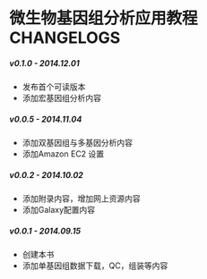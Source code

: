 # 微生物基因组分析应用教程 CHANGELOGS

##### v0.1.0 - 2014.12.01
* 发布首个可读版本
* 添加宏基因组分析内容

##### v0.0.5 - 2014.11.04
* 添加双基因组与多基因分析内容
* 添加Amazon EC2 设置

##### v0.0.2 - 2014.10.02
* 添加附录内容，增加网上资源内容
* 添加Galaxy配置内容

##### v0.0.1 - 2014.09.15
* 创建本书
* 添加单基因组数据下载，QC，组装等内容

